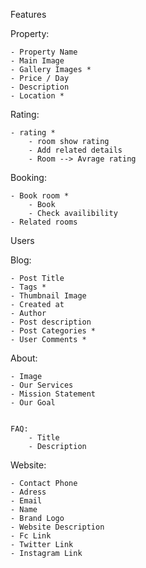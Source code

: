 Features

Property:


    - Property Name
    - Main Image
    - Gallery Images *
    - Price / Day
    - Description
    - Location *

Rating:


    - rating *
        - room show rating
        - Add related details
        - Room --> Avrage rating

Booking:


    - Book room *
        - Book 
        - Check availibility
    - Related rooms


Users


Blog:


    - Post Title
    - Tags *
    - Thumbnail Image
    - Created at 
    - Author
    - Post description
    - Post Categories *
    - User Comments *


About:


    - Image
    - Our Services
    - Mission Statement
    - Our Goal


    FAQ:
        - Title
        - Description


Website:


    - Contact Phone
    - Adress
    - Email
    - Name
    - Brand Logo
    - Website Description
    - Fc Link
    - Twitter Link 
    - Instagram Link
